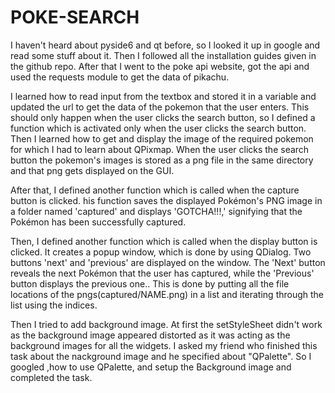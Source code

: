 # POKE-SEARCH

I haven't heard about pyside6 and qt before, so I looked it up in google and read some stuff about it.
Then I followed all the installation guides given in the github repo. After that I went to the poke api website, got the api and used  the requests module to get the data of pikachu.

I learned how to read input from the textbox and stored it in a variable and updated the url to get the data of the pokemon that the user enters. This should only happen when the user clicks the search button, so I defined a function which is activated only when the user clicks the search button.
Then I learned how to get and display the image of the required pokemon for which I had to learn about QPixmap. When the user clicks the search button the pokemon's images is stored as a png file in the same directory and that png gets displayed on the GUI.

After that, I defined another function which is called when the capture button is clicked. his function saves the displayed Pokémon's PNG image in a folder named 'captured' and displays 'GOTCHA!!!,' signifying that the Pokémon has been successfully captured.

Then, I defined another function which is called when the display button is clicked. It creates a popup window, which is done by using QDialog. Two buttons 'next' and 'previous' are displayed on the window.
The 'Next' button reveals the next Pokémon that the user has captured, while the 'Previous' button displays the previous one.. This is done by putting all the file locations of the pngs(captured/NAME.png) in a list and iterating through the list using the indices.

Then I tried to add background image. At first the setStyleSheet didn't work as the background image appeared distorted as it was acting as the background images for all the widgets. I asked my friend who finished this task about the nackground image and he specified about "QPalette".
So I googled ,how to use QPalette, and setup the Background image and completed the task.
